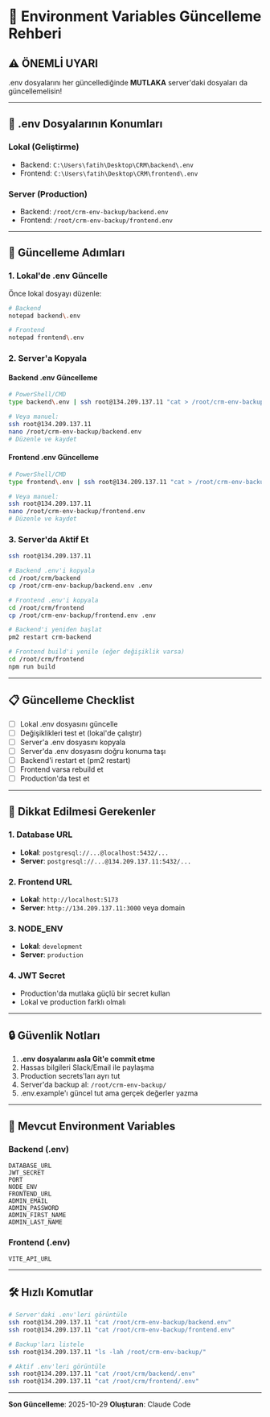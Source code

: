 # 🔄 Environment Variables Güncelleme Rehberi

## ⚠️ ÖNEMLİ UYARI

.env dosyalarını her güncellediğinde **MUTLAKA** server'daki dosyaları da güncellemelisin!

---

## 📍 .env Dosyalarının Konumları

### Lokal (Geliştirme)
- Backend: `C:\Users\fatih\Desktop\CRM\backend\.env`
- Frontend: `C:\Users\fatih\Desktop\CRM\frontend\.env`

### Server (Production)
- Backend: `/root/crm-env-backup/backend.env`
- Frontend: `/root/crm-env-backup/frontend.env`

---

## 🔄 Güncelleme Adımları

### 1. Lokal'de .env Güncelle
Önce lokal dosyayı düzenle:
```bash
# Backend
notepad backend\.env

# Frontend
notepad frontend\.env
```

### 2. Server'a Kopyala

#### Backend .env Güncelleme
```bash
# PowerShell/CMD
type backend\.env | ssh root@134.209.137.11 "cat > /root/crm-env-backup/backend.env"

# Veya manuel:
ssh root@134.209.137.11
nano /root/crm-env-backup/backend.env
# Düzenle ve kaydet
```

#### Frontend .env Güncelleme
```bash
# PowerShell/CMD
type frontend\.env | ssh root@134.209.137.11 "cat > /root/crm-env-backup/frontend.env"

# Veya manuel:
ssh root@134.209.137.11
nano /root/crm-env-backup/frontend.env
# Düzenle ve kaydet
```

### 3. Server'da Aktif Et
```bash
ssh root@134.209.137.11

# Backend .env'i kopyala
cd /root/crm/backend
cp /root/crm-env-backup/backend.env .env

# Frontend .env'i kopyala
cd /root/crm/frontend
cp /root/crm-env-backup/frontend.env .env

# Backend'i yeniden başlat
pm2 restart crm-backend

# Frontend build'i yenile (eğer değişiklik varsa)
cd /root/crm/frontend
npm run build
```

---

## 📋 Güncelleme Checklist

- [ ] Lokal .env dosyasını güncelle
- [ ] Değişiklikleri test et (lokal'de çalıştır)
- [ ] Server'a .env dosyasını kopyala
- [ ] Server'da .env dosyasını doğru konuma taşı
- [ ] Backend'i restart et (pm2 restart)
- [ ] Frontend varsa rebuild et
- [ ] Production'da test et

---

## 🚨 Dikkat Edilmesi Gerekenler

### 1. Database URL
- **Lokal**: `postgresql://...@localhost:5432/...`
- **Server**: `postgresql://...@134.209.137.11:5432/...`

### 2. Frontend URL
- **Lokal**: `http://localhost:5173`
- **Server**: `http://134.209.137.11:3000` veya domain

### 3. NODE_ENV
- **Lokal**: `development`
- **Server**: `production`

### 4. JWT Secret
- Production'da mutlaka güçlü bir secret kullan
- Lokal ve production farklı olmalı

---

## 🔒 Güvenlik Notları

1. **.env dosyalarını asla Git'e commit etme**
2. Hassas bilgileri Slack/Email ile paylaşma
3. Production secrets'ları ayrı tut
4. Server'da backup al: `/root/crm-env-backup/`
5. .env.example'ı güncel tut ama gerçek değerler yazma

---

## 📝 Mevcut Environment Variables

### Backend (.env)
```
DATABASE_URL
JWT_SECRET
PORT
NODE_ENV
FRONTEND_URL
ADMIN_EMAIL
ADMIN_PASSWORD
ADMIN_FIRST_NAME
ADMIN_LAST_NAME
```

### Frontend (.env)
```
VITE_API_URL
```

---

## 🛠️ Hızlı Komutlar

```bash
# Server'daki .env'leri görüntüle
ssh root@134.209.137.11 "cat /root/crm-env-backup/backend.env"
ssh root@134.209.137.11 "cat /root/crm-env-backup/frontend.env"

# Backup'ları listele
ssh root@134.209.137.11 "ls -lah /root/crm-env-backup/"

# Aktif .env'leri görüntüle
ssh root@134.209.137.11 "cat /root/crm/backend/.env"
ssh root@134.209.137.11 "cat /root/crm/frontend/.env"
```

---

**Son Güncelleme**: 2025-10-29
**Oluşturan**: Claude Code
